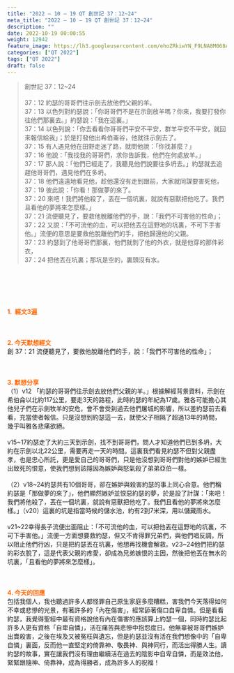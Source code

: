 ```yaml
---
title: "2022 – 10 – 19 QT 創世記 37：12~24"
meta_title: "2022 – 10 – 19 QT 創世記 37：12~24"
description: ""
date: 2022-10-19 00:00:55
weight: 12942
feature_image: https://lh3.googleusercontent.com/ehoZRkiwYN_F9LNA8M068AYxt73EavCZno-PD1cJRuf5BbSkQVUWr3gNEbt5kSs28Pb_Elg17kSrtf9ybWvojWoMV6I4tPM3vGRGDq6GkKkPdL2Gut4QAIw4-uykKUAtNiKgQKntvsU=w800
categories: ["QT 2022"]
tags: ["QT 2022"]
draft: false
---
```


<blockquote>創世記 37：12~24<br />
<br />
37：12 約瑟的哥哥們往示劍去放他們父親的羊。<br />
37：13 以色列對約瑟說：「你哥哥們不是在示劍放羊嗎？你來，我要打發你往他們那裏去。」約瑟說：「我在這裏。」<br />
37：14 以色列說：「你去看看你哥哥們平安不平安，群羊平安不平安，就回來報信給我」；於是打發他出希伯崙谷，他就往示劍去了。<br />
37：15 有人遇見他在田野走迷了路，就問他說：「你找甚麼？」<br />
37：16 他說：「我找我的哥哥們，求你告訴我，他們在何處放羊。」<br />
37：17 那人說：「他們已經走了，我聽見他們說要往多坍去。」約瑟就去追趕他哥哥們，遇見他們在多坍。<br />
37：18 他們遠遠地看見他，趁他還沒有走到跟前，大家就同謀要害死他，<br />
37：19 彼此說：「你看！那做夢的來了。<br />
37：20 來吧！我們將他殺了，丟在一個坑裏，就說有惡獸把他吃了。我們且看他的夢將來怎麼樣。」<br />
37：21 流便聽見了，要救他脫離他們的手，說：「我們不可害他的性命」；<br />
37：22 又說：「不可流他的血，可以把他丟在這野地的坑裏，不可下手害他。」流便的意思是要救他脫離他們的手，把他歸還他的父親。<br />
37：23 約瑟到了他哥哥們那裏，他們就剝了他的外衣，就是他穿的那件彩衣，<br />
37：24 把他丟在坑裏；那坑是空的，裏頭沒有水。</blockquote><br />
&nbsp;<br />
<br />
&nbsp;<br />
<br />
<span style="color: #ff6600;"><strong>1.  經文3遍</strong></span><br />
<br />
&nbsp;<br />
<br />
<span style="color: #ff6600;"><strong>2. 今天默想經文<br />
</strong></span>創 37：21 流便聽見了，要救他脫離他們的手，說：「我們不可害他的性命」；<br />
<br />
&nbsp;<br />
<br />
<strong><span style="color: #ff6600;">3. 默想分享<br />
</span></strong>（1）v12 「約瑟的哥哥們往示劍去放他們父親的羊。」根據解經背景資料，示劍在希伯侖以北約117公里，要走3天的路程，此時約瑟的年紀為17歲。雅各可能擔心其他兒子們在示劍牧羊的安危，會不會受到過去他們屠城的影響，所以差約瑟前去看看，充當使者報信。只是沒想到約瑟這一去，就使父子相隔了超過13年的時間，幾乎叫雅各悲痛欲絕。<br />
<br />
v15~17約瑟走了大約三天到示劍，找不到哥哥們，問人才知道他們已到多坍，大約在示劍以北22公里，需要再走一天的時間。這裏我們看見約瑟不但對父親盡孝，也是忠心所託，更是愛自己的哥哥們，只是他沒想到哥哥們對他的嫉妒已經生出致死的恨意，使我們想到該隱因為嫉妒與怒氣殺了弟弟亞伯一樣。<br />
<br />
（2）v18~24約瑟共有10個哥哥，卻在嫉妒與殺害約瑟的事上同心合意。他們稱約瑟是「那做夢的來了」，他們顯然嫉妒並恨惡約瑟的夢，於是設了計謀：「來吧！我們將他殺了，丟在一個坑裏，就說有惡獸把他吃了。我們且看他的夢將來怎麼樣。」（v20）這裏的坑是指當時候的儲水池，約有2到7米深，用以儲藏雨水。<br />
<br />
v21~22幸得長子流便出面阻止：「不可流他的血，可以把他丟在這野地的坑裏，不可下手害他。」流便一方面想要救約瑟，但又不肯得罪兄弟們，與他們唱反調，所以阻止他們行凶，只是把約瑟丟在坑裏，他想再找機會解救。v23~24他們把約瑟的彩衣脫了，這是代表父親的疼愛，卻成為兄弟嫉恨的主因，然後把他丟在無水的坑裏，「且看他的夢將來怎麼樣」。<br />
<br />
&nbsp;<br />
<br />
<strong><span style="color: #ff6600;">4. 今天的回應<br />
</span></strong>包括我個人，我也聽過許多人都怪罪自己原生家庭多麼糟糕，害我們今天落得如何不幸或悲慘的光景，有著許多的「內在傷害」，經常舔著傷口自卑自憐。但是看看約瑟，我覺得聖經中最有資格說他有內在傷害的應該算上約瑟一個，同時約瑟比起許多人更有資格「自卑自憐」，活在痛苦與悲慘中抱怨度日。他無辜被哥哥們嫉妒出賣殺害，之後在埃及又被冤枉與遺忘，但是約瑟並沒有活在我們想像中的「自卑自憐」裏面，反而他一直堅定的倚靠神、敬畏神、與神同行，而活出得勝人生。讀約瑟的故事，實在讓我們沒有理由繼續活在過去的陰影中自卑自憐，而是效法他，緊緊跟隨神、倚靠神，成為得勝者，成為許多人的祝福！<br />
<br />
&nbsp;<br />
<br />
&nbsp;
        